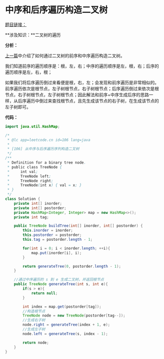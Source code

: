 # 中序和后序遍历构造二叉树

[题目链接：](https://leetcode-cn.com/problems/construct-binary-tree-from-inorder-and-postorder-traversal/)

**涉及知识：**二叉树的遍历

**分析：**

[上一篇](https://www.cnblogs.com/zcxhaha/p/11470192.html)中介绍了如何通过二叉树的前序和中序遍历构造二叉树。

我们知道前序的遍历顺序是：根，左，右；中序的遍历顺序是左，根，右；后序的遍历顺序是左，右，根；

如果我们将后序遍历倒过来看便是根，右，左；会发现和前序遍历是非常相似的。前序遍历依次是根节点，左子树根节点，右子树根节点；后序遍历倒过来依次是根节点，右子树根节点，左子树根节点；因此解法和前序+中序生成后序的思路一样，从后序遍历中倒过来查找根节点，且先生成该节点的右子树，在生成该节点的左子树即可。

**代码：**

~~~java
import java.util.HashMap;

/*
 * @lc app=leetcode.cn id=106 lang=java
 *
 * [106] 从中序与后序遍历序列构造二叉树
 */
/**
 * Definition for a binary tree node.
 * public class TreeNode {
 *     int val;
 *     TreeNode left;
 *     TreeNode right;
 *     TreeNode(int x) { val = x; }
 * }
 */
class Solution {
    private int[] inorder;
    private int[] postorder;
    private HashMap<Integer, Integer> map = new HashMap<>();
    private int tag;

    public TreeNode buildTree(int[] inorder, int[] postorder) {
        this.inorder = inorder;
        this.postorder = postorder;
        this.tag = postorder.length - 1;

        for(int i = 0; i < inorder.length; ++i){
            map.put(inorder[i], i);
        }

        return generateTree(0, postorder.length - 1);
    }

    //通过中序遍历的 s 到 e 生成二叉树，并返回根节点
    public TreeNode generateTree(int s, int e){
        if(s > e){
            return null;
        }

        int index = map.get(postorder[tag]);
        //构造根节点
        TreeNode node = new TreeNode(postorder[tag--]);
        //生成右子树
        node.right = generateTree(index + 1, e);
        //生成左子树
        node.left = generateTree(s, index - 1);

        return node;
    }
}
~~~


